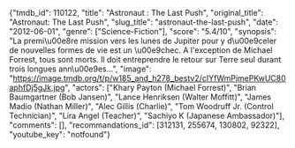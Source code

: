 {"tmdb_id": 110122, "title": "Astronaut : The Last Push", "original_title": "Astronaut: The Last Push", "slug_title": "astronaut-the-last-push", "date": "2012-06-01", "genre": ["Science-Fiction"], "score": "5.4/10", "synopsis": "La premi\u00e8re mission vers les lunes de Jupiter pour y d\u00e9celer de nouvelles formes de vie est un \u00e9chec. A l'exception de Michael Forrest, tous sont morts. Il doit entreprendre le retour sur Terre seul durant trois longues ann\u00e9es...", "image": "https://image.tmdb.org/t/p/w185_and_h278_bestv2/cIYfWmPjmePKwUC80aphfDj5gJk.jpg", "actors": ["Khary Payton (Michael Forrest)", "Brian Baumgartner (Bob Jansen)", "Lance Henriksen (Walter Moffitt)", "James Madio (Nathan Miller)", "Alec Gillis (Charlie)", "Tom Woodruff Jr. (Control Technician)", "Lira Angel (Teacher)", "Sachiyo K (Japanese Ambassador)"], "comments": [], "recommandations_id": [312131, 255674, 130802, 92322], "youtube_key": "notfound"}